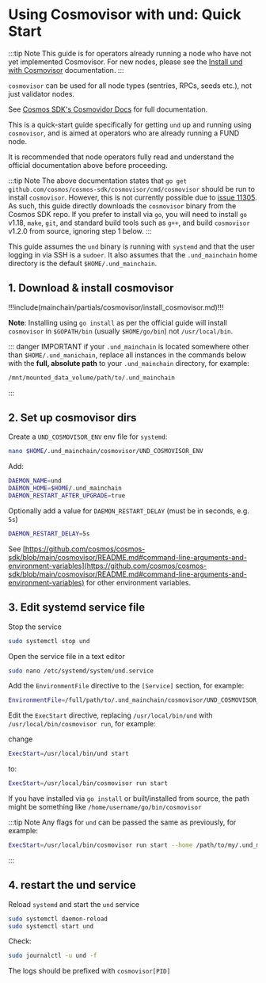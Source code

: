 # Using Cosmovisor with und: Quick Start

:::tip Note
This guide is for operators already running a node who have not yet implemented Cosmovisor. For new nodes, please see 
the [Install und with Cosmovisor](../software/cosmovisor/install_und_with_cosmovisor.md) documentation.
:::

`cosmovisor` can be used for all node types (sentries, RPCs, seeds etc.), not just validator nodes.

See [Cosmos SDK's Cosmovidor Docs](https://docs.cosmos.network/v0.44/run-node/cosmovisor.html) for full documentation.

This is a quick-start guide specifically for getting `und` up and running using `cosmovisor`, and is aimed at operators
who are already running a FUND node.

It is recommended that node operators fully read and understand the official documentation above before proceeding.

:::tip Note
The above documentation states that `go get github.com/cosmos/cosmos-sdk/cosmovisor/cmd/cosmovisor` should be run
to install `cosmovisor`. However, this is not currently possible due to [issue 11305](https://github.com/cosmos/cosmos-sdk/issues/11305).
As such, this guide directly downloads the `cosmovisor` binary from the Cosmos SDK repo. If you prefer to install via `go`,
you will need to install `go` v1.18, `make`, `git`, and standard build tools such as `g++`, and build `cosmovisor` v1.2.0 from source,
ignoring step 1 below.
:::

This guide assumes the `und` binary is running with `systemd` and that the user logging in via SSH is a `sudoer`. It also
assumes that the `.und_mainchain` home directory is the default `$HOME/.und_mainchain`.

## 1. Download & install cosmovisor

!!!include(mainchain/partials/cosmovisor/install_cosmovisor.md)!!!

**Note**: Installing using `go install` as per the official guide will install `cosmovisor` in `$GOPATH/bin` (usually
`$HOME/go/bin`) not `/usr/local/bin`.

::: danger IMPORTANT
if your `.und_mainchain` is located somewhere other than `$HOME/.und_manichain`, replace all instances in the commands
below with the **full, absolute path** to your `.und_mainchain` directory, for example:

```bash
/mnt/mounted_data_volume/path/to/.und_mainchain
```
:::

## 2. Set up cosmovisor dirs

<InstallUnd version="1.5.1" plan=""></InstallUnd>

Create a `UND_COSMOVISOR_ENV` env file for `systemd`:

```bash
nano $HOME/.und_mainchain/cosmovisor/UND_COSMOVISOR_ENV
```

Add:

```bash
DAEMON_NAME=und
DAEMON_HOME=$HOME/.und_mainchain
DAEMON_RESTART_AFTER_UPGRADE=true
```

Optionally add a value for `DAEMON_RESTART_DELAY` (must be in seconds, e.g. `5s`)

```bash
DAEMON_RESTART_DELAY=5s
```

See [https://github.com/cosmos/cosmos-sdk/blob/main/cosmovisor/README.md#command-line-arguments-and-environment-variables](https://github.com/cosmos/cosmos-sdk/blob/main/cosmovisor/README.md#command-line-arguments-and-environment-variables)
for other environment variables.

## 3. Edit systemd service file

Stop the service

```bash
sudo systemctl stop und
```

Open the service file in a text editor

```bash
sudo nano /etc/systemd/system/und.service
```

Add the `EnvironmentFile` directive to the `[Service]` section, for example:

```bash
EnvironmentFile=/full/path/to/.und_mainchain/cosmovisor/UND_COSMOVISOR_ENV
```

Edit the `ExecStart` directive, replacing `/usr/local/bin/und` with `/usr/local/bin/cosmovisor run`, for example:

change

```bash
ExecStart=/usr/local/bin/und start
```

to:

```bash
ExecStart=/usr/local/bin/cosmovisor run start
```

If you have installed via `go install` or built/installed from source, the path might be 
something like `/home/username/go/bin/cosmovisor`

:::tip Note
Any flags for `und` can be passed the same as previously, for example:

```bash
ExecStart=/usr/local/bin/cosmovisor run start --home /path/to/my/.und_mainchain
```
:::

## 4. restart the und service

Reload `systemd` and start the `und` service

```bash
sudo systemctl daemon-reload
sudo systemctl start und
```

Check:

```bash
sudo journalctl -u und -f
```

The logs should be prefixed with `cosmovisor[PID]`
